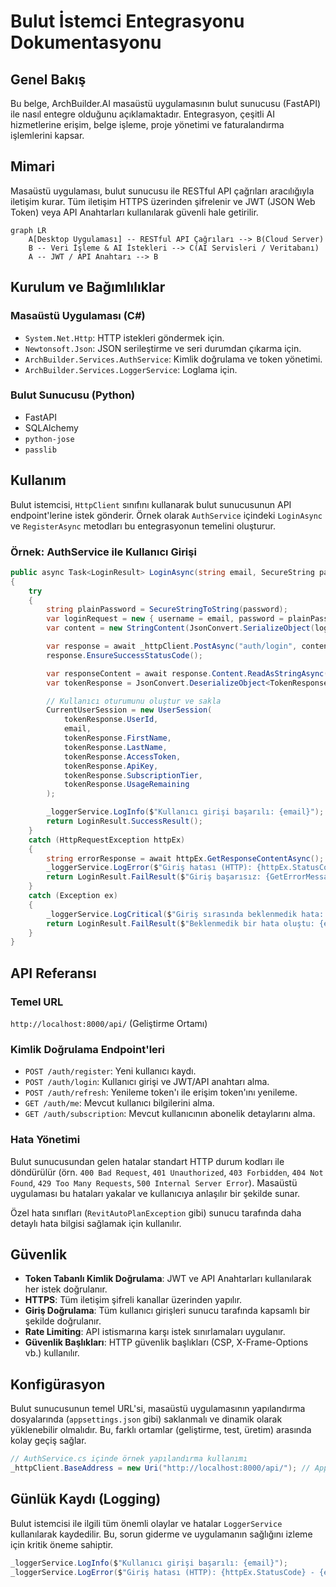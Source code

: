 # Bulut İstemci Entegrasyonu Dokumentasyonu

## Genel Bakış
Bu belge, ArchBuilder.AI masaüstü uygulamasının bulut sunucusu (FastAPI) ile nasıl entegre olduğunu açıklamaktadır. Entegrasyon, çeşitli AI hizmetlerine erişim, belge işleme, proje yönetimi ve faturalandırma işlemlerini kapsar.

## Mimari
Masaüstü uygulaması, bulut sunucusu ile RESTful API çağrıları aracılığıyla iletişim kurar. Tüm iletişim HTTPS üzerinden şifrelenir ve JWT (JSON Web Token) veya API Anahtarları kullanılarak güvenli hale getirilir.

```mermaid
graph LR
    A[Desktop Uygulaması] -- RESTful API Çağrıları --> B(Cloud Server)
    B -- Veri İşleme & AI İstekleri --> C(AI Servisleri / Veritabanı)
    A -- JWT / API Anahtarı --> B
```

## Kurulum ve Bağımlılıklar

### Masaüstü Uygulaması (C#)
- `System.Net.Http`: HTTP istekleri göndermek için.
- `Newtonsoft.Json`: JSON serileştirme ve seri durumdan çıkarma için.
- `ArchBuilder.Services.AuthService`: Kimlik doğrulama ve token yönetimi.
- `ArchBuilder.Services.LoggerService`: Loglama için.

### Bulut Sunucusu (Python)
- FastAPI
- SQLAlchemy
- `python-jose`
- `passlib`

## Kullanım
Bulut istemcisi, `HttpClient` sınıfını kullanarak bulut sunucusunun API endpoint'lerine istek gönderir. Örnek olarak `AuthService` içindeki `LoginAsync` ve `RegisterAsync` metodları bu entegrasyonun temelini oluşturur.

### Örnek: AuthService ile Kullanıcı Girişi
```csharp
public async Task<LoginResult> LoginAsync(string email, SecureString password)
{
    try
    {
        string plainPassword = SecureStringToString(password);
        var loginRequest = new { username = email, password = plainPassword };
        var content = new StringContent(JsonConvert.SerializeObject(loginRequest), Encoding.UTF8, "application/json");

        var response = await _httpClient.PostAsync("auth/login", content);
        response.EnsureSuccessStatusCode();

        var responseContent = await response.Content.ReadAsStringAsync();
        var tokenResponse = JsonConvert.DeserializeObject<TokenResponse>(responseContent);

        // Kullanıcı oturumunu oluştur ve sakla
        CurrentUserSession = new UserSession(
            tokenResponse.UserId,
            email,
            tokenResponse.FirstName,
            tokenResponse.LastName,
            tokenResponse.AccessToken,
            tokenResponse.ApiKey,
            tokenResponse.SubscriptionTier,
            tokenResponse.UsageRemaining
        );

        _loggerService.LogInfo($"Kullanıcı girişi başarılı: {email}");
        return LoginResult.SuccessResult();
    }
    catch (HttpRequestException httpEx)
    {
        string errorResponse = await httpEx.GetResponseContentAsync();
        _loggerService.LogError($"Giriş hatası (HTTP): {httpEx.StatusCode} - {errorResponse}");
        return LoginResult.FailResult($"Giriş başarısız: {GetErrorMessageFromJson(errorResponse)}");
    }
    catch (Exception ex)
    {
        _loggerService.LogCritical($"Giriş sırasında beklenmedik hata: {ex.Message}");
        return LoginResult.FailResult($"Beklenmedik bir hata oluştu: {ex.Message}");
    }
}
```

## API Referansı

### Temel URL
`http://localhost:8000/api/` (Geliştirme Ortamı)

### Kimlik Doğrulama Endpoint'leri
- `POST /auth/register`: Yeni kullanıcı kaydı.
- `POST /auth/login`: Kullanıcı girişi ve JWT/API anahtarı alma.
- `POST /auth/refresh`: Yenileme token'ı ile erişim token'ını yenileme.
- `GET /auth/me`: Mevcut kullanıcı bilgilerini alma.
- `GET /auth/subscription`: Mevcut kullanıcının abonelik detaylarını alma.

### Hata Yönetimi
Bulut sunucusundan gelen hatalar standart HTTP durum kodları ile döndürülür (örn. `400 Bad Request`, `401 Unauthorized`, `403 Forbidden`, `404 Not Found`, `429 Too Many Requests`, `500 Internal Server Error`). Masaüstü uygulaması bu hataları yakalar ve kullanıcıya anlaşılır bir şekilde sunar.

Özel hata sınıfları (`RevitAutoPlanException` gibi) sunucu tarafında daha detaylı hata bilgisi sağlamak için kullanılır.

## Güvenlik
- **Token Tabanlı Kimlik Doğrulama**: JWT ve API Anahtarları kullanılarak her istek doğrulanır.
- **HTTPS**: Tüm iletişim şifreli kanallar üzerinden yapılır.
- **Giriş Doğrulama**: Tüm kullanıcı girişleri sunucu tarafında kapsamlı bir şekilde doğrulanır.
- **Rate Limiting**: API istismarına karşı istek sınırlamaları uygulanır.
- **Güvenlik Başlıkları**: HTTP güvenlik başlıkları (CSP, X-Frame-Options vb.) kullanılır.

## Konfigürasyon
Bulut sunucusunun temel URL'si, masaüstü uygulamasının yapılandırma dosyalarında (`appsettings.json` gibi) saklanmalı ve dinamik olarak yüklenebilir olmalıdır. Bu, farklı ortamlar (geliştirme, test, üretim) arasında kolay geçiş sağlar.

```csharp
// AuthService.cs içinde örnek yapılandırma kullanımı
_httpClient.BaseAddress = new Uri("http://localhost:8000/api/"); // AppSettings'ten okunacak
```

## Günlük Kaydı (Logging)
Bulut istemcisi ile ilgili tüm önemli olaylar ve hatalar `LoggerService` kullanılarak kaydedilir. Bu, sorun giderme ve uygulamanın sağlığını izleme için kritik öneme sahiptir.

```csharp
_loggerService.LogInfo($"Kullanıcı girişi başarılı: {email}");
_loggerService.LogError($"Giriş hatası (HTTP): {httpEx.StatusCode} - {errorResponse}");
```

